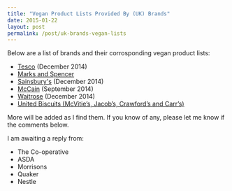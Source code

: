 ```yaml
---
title: "Vegan Product Lists Provided By (UK) Brands"
date: 2015-01-22
layout: post
permalink: /post/uk-brands-vegan-lists
---
```


Below are a list of brands and their corrosponding vegan product lists:

- [Tesco](https://upload.scottrobertson.me/SamuNuSIZ0GHl.pdf) (December 2014)
- [Marks and Spencer](http://health.marksandspencer.com/uploads/pdfs/Vegans.pdf)
- [Sainsbury's](https://upload.scottrobertson.me/x6s232y5pgQ56.pdf) (December 2014)
- [McCain](https://upload.scottrobertson.me/ng2Bx0M6t8zij.pdf) (September 2014)
- [Waitrose](https://upload.scottrobertson.me/UKoI3rbWOYd8N.pdf) (December 2014)
- [United Biscuits (McVitie’s, Jacob’s, Crawford’s and Carr’s)](http://www.unitedbiscuits.com/our-consumers/health-nutrition/special-diets/#tab-1413900132-2-73)

More will be added as I find them. If you know of any, please let me know if the comments below.

I am awaiting a reply from:

- The Co-operative
- ASDA
- Morrisons
- Quaker
- Nestle
